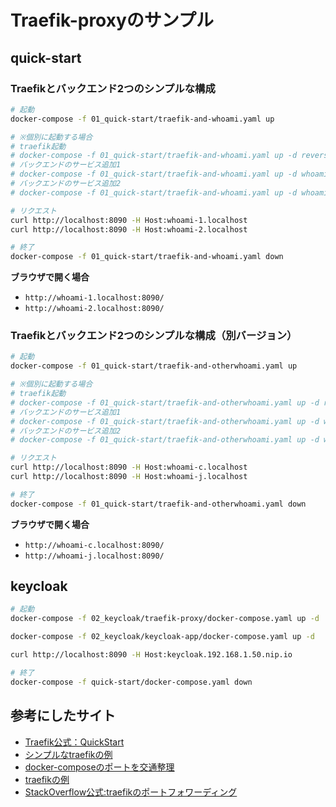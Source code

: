 # Traefik-proxyのサンプル

## quick-start

### Traefikとバックエンド2つのシンプルな構成

```bash
# 起動
docker-compose -f 01_quick-start/traefik-and-whoami.yaml up

# ※個別に起動する場合
# traefik起動
# docker-compose -f 01_quick-start/traefik-and-whoami.yaml up -d reverse-proxy
# バックエンドのサービス追加1
# docker-compose -f 01_quick-start/traefik-and-whoami.yaml up -d whoami-1
# バックエンドのサービス追加2
# docker-compose -f 01_quick-start/traefik-and-whoami.yaml up -d whoami-2

# リクエスト
curl http://localhost:8090 -H Host:whoami-1.localhost
curl http://localhost:8090 -H Host:whoami-2.localhost

# 終了
docker-compose -f 01_quick-start/traefik-and-whoami.yaml down
```

**ブラウザで開く場合**

+ `http://whoami-1.localhost:8090/`
+ `http://whoami-2.localhost:8090/`

### Traefikとバックエンド2つのシンプルな構成（別バージョン）

```bash
# 起動
docker-compose -f 01_quick-start/traefik-and-otherwhoami.yaml up

# ※個別に起動する場合
# traefik起動
# docker-compose -f 01_quick-start/traefik-and-otherwhoami.yaml up -d reverse-proxy
# バックエンドのサービス追加1
# docker-compose -f 01_quick-start/traefik-and-otherwhoami.yaml up -d whoami-c
# バックエンドのサービス追加2
# docker-compose -f 01_quick-start/traefik-and-otherwhoami.yaml up -d whoami-j

# リクエスト
curl http://localhost:8090 -H Host:whoami-c.localhost
curl http://localhost:8090 -H Host:whoami-j.localhost

# 終了
docker-compose -f 01_quick-start/traefik-and-otherwhoami.yaml down
```

**ブラウザで開く場合**

+ `http://whoami-c.localhost:8090/`
+ `http://whoami-j.localhost:8090/`

## keycloak

```bash
# 起動
docker-compose -f 02_keycloak/traefik-proxy/docker-compose.yaml up -d

docker-compose -f 02_keycloak/keycloak-app/docker-compose.yaml up -d

curl http://localhost:8090 -H Host:keycloak.192.168.1.50.nip.io

# 終了
docker-compose -f quick-start/docker-compose.yaml down
```

## 参考にしたサイト

+ [Traefik公式：QuickStart](https://doc.traefik.io/traefik/getting-started/quick-start/)
+ [シンプルなtraefikの例](https://johnny.am/blog/simple-traefik-setup-with-docker-x5)
+ [docker-composeのポートを交通整理](https://qiita.com/koinori/items/39ab0c3048fdcfaf3f65)
+ [traefikの例](https://www.casleyconsulting.co.jp/blog/engineer/240/)
+ [StackOverflow公式:traefikのポートフォワーディング](https://stackoverflow.com/questions/63173014/port-forwarding-with-traefik-and-docker-compose)